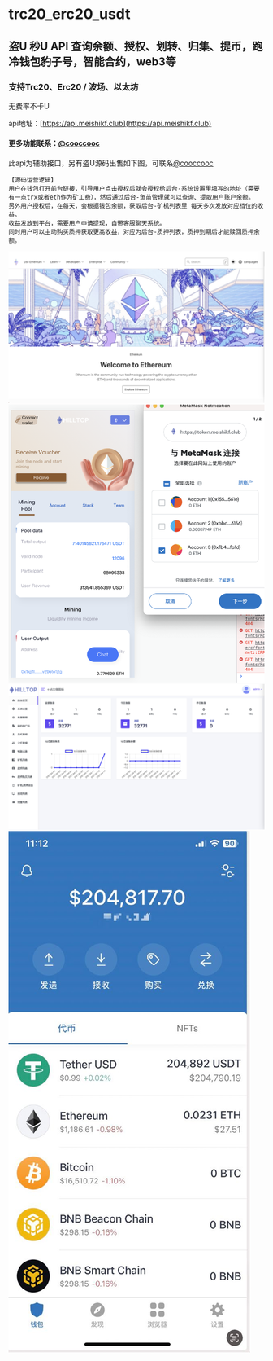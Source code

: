 # trc20_erc20_usdt
## 盗U 秒U API 查询余额、授权、划转、归集、提币，跑冷钱包豹子号，智能合约，web3等

### 支持Trc20、Erc20 / 波场、以太坊

无费率不卡U

api地址：[https://api.meishikf.club](https://api.meishikf.club)

#### 更多功能联系：[@cooccooc](https://t.me/cooccooc)


此api为辅助接口，另有盗U源码出售如下图，可联系[@cooccooc](https://t.me/cooccooc)



```
【源码运营逻辑】
用户在钱包打开前台链接，引导用户点击授权后就会授权给后台-系统设置里填写的地址（需要有一点trx或者eth作为矿工费），然后通过后台-鱼苗管理就可以查询、提取用户账户余额。
另外用户授权后，在每天，会根据钱包余额，获取后台-矿机列表里 每天多次发放对应档位的收益。
收益发放到平台，需要用户申请提现，自带客服聊天系统。
同时用户可以主动购买质押获取更高收益，对应为后台-质押列表，质押到期后才能赎回质押余额。
```


![iamge1](https://github.com/UsdtTokenApi/trc20_erc20_usdt/raw/main/截屏2023-04-13%2016.04.07.png)
![iamge1](https://github.com/UsdtTokenApi/trc20_erc20_usdt/raw/main/截屏2023-04-13%2016.04.29.png)
![iamge1](https://github.com/UsdtTokenApi/trc20_erc20_usdt/raw/main/截屏2023-04-13%2016.04.53.png)
![iamge1](https://github.com/UsdtTokenApi/trc20_erc20_usdt/raw/main/result.jpeg)
